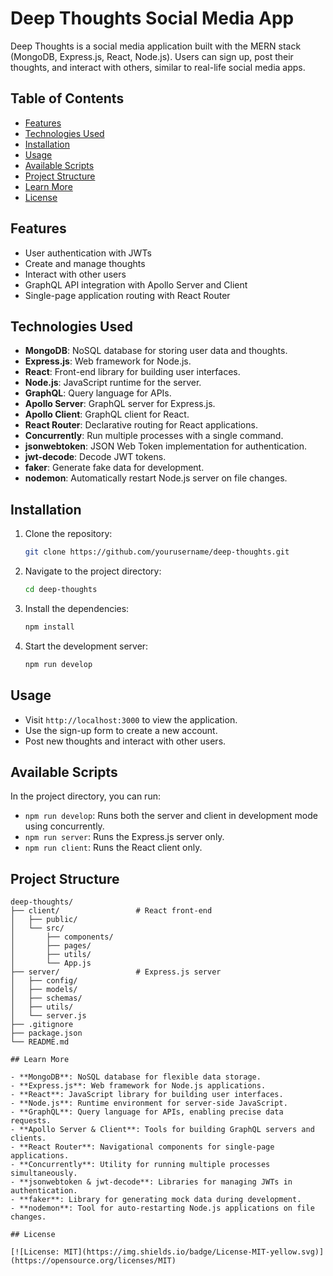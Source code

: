 # Deep Thoughts Social Media App

Deep Thoughts is a social media application built with the MERN stack (MongoDB, Express.js, React, Node.js). Users can sign up, post their thoughts, and interact with others, similar to real-life social media apps.

## Table of Contents

- [Features](#features)
- [Technologies Used](#technologies-used)
- [Installation](#installation)
- [Usage](#usage)
- [Available Scripts](#available-scripts)
- [Project Structure](#project-structure)
- [Learn More](#learn-more)
- [License](#license)

## Features

- User authentication with JWTs
- Create and manage thoughts
- Interact with other users
- GraphQL API integration with Apollo Server and Client
- Single-page application routing with React Router

## Technologies Used

- **MongoDB**: NoSQL database for storing user data and thoughts.
- **Express.js**: Web framework for Node.js.
- **React**: Front-end library for building user interfaces.
- **Node.js**: JavaScript runtime for the server.
- **GraphQL**: Query language for APIs.
- **Apollo Server**: GraphQL server for Express.js.
- **Apollo Client**: GraphQL client for React.
- **React Router**: Declarative routing for React applications.
- **Concurrently**: Run multiple processes with a single command.
- **jsonwebtoken**: JSON Web Token implementation for authentication.
- **jwt-decode**: Decode JWT tokens.
- **faker**: Generate fake data for development.
- **nodemon**: Automatically restart Node.js server on file changes.

## Installation

1. Clone the repository:
    ```sh
    git clone https://github.com/yourusername/deep-thoughts.git
    ```

2. Navigate to the project directory:
    ```sh
    cd deep-thoughts
    ```

3. Install the dependencies:
    ```sh
    npm install
    ```

4. Start the development server:
    ```sh
    npm run develop
    ```

## Usage

- Visit `http://localhost:3000` to view the application.
- Use the sign-up form to create a new account.
- Post new thoughts and interact with other users.

## Available Scripts

In the project directory, you can run:

- `npm run develop`: Runs both the server and client in development mode using concurrently.
- `npm run server`: Runs the Express.js server only.
- `npm run client`: Runs the React client only.

## Project Structure

```plaintext
deep-thoughts/
├── client/                 # React front-end
│   ├── public/
│   └── src/
│       ├── components/
│       ├── pages/
│       ├── utils/
│       └── App.js
├── server/                 # Express.js server
│   ├── config/
│   ├── models/
│   ├── schemas/
│   ├── utils/
│   └── server.js
├── .gitignore
├── package.json
└── README.md

## Learn More

- **MongoDB**: NoSQL database for flexible data storage.
- **Express.js**: Web framework for Node.js applications.
- **React**: JavaScript library for building user interfaces.
- **Node.js**: Runtime environment for server-side JavaScript.
- **GraphQL**: Query language for APIs, enabling precise data requests.
- **Apollo Server & Client**: Tools for building GraphQL servers and clients.
- **React Router**: Navigational components for single-page applications.
- **Concurrently**: Utility for running multiple processes simultaneously.
- **jsonwebtoken & jwt-decode**: Libraries for managing JWTs in authentication.
- **faker**: Library for generating mock data during development.
- **nodemon**: Tool for auto-restarting Node.js applications on file changes.

## License

[![License: MIT](https://img.shields.io/badge/License-MIT-yellow.svg)](https://opensource.org/licenses/MIT)


